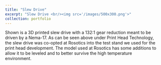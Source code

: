 ```yaml
---
title: "Slew Drive"
excerpt: "Slew Drive <br/><img src='/images/500x300.png'>"
collection: portfolio
---
```


Shown is a 3D printed slew drive with a 132:1 gear reduction meant to be driven by a Nema-17. As can be seen above under Print Head Technology, the slew drive was co-opted at Rosotics into the test stand we used for the print head development. The model used at Rosotics has some additions to allow it to be leveled and to better survive the high temperature environment.
